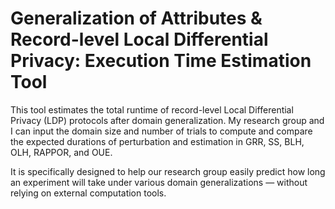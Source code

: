 # Generalization of Attributes & Record-level Local Differential Privacy: Execution Time Estimation Tool
This tool estimates the total runtime of record-level Local Differential Privacy (LDP) protocols after domain generalization. My research group and I can input the domain size and number of trials to compute and compare the expected durations of perturbation and estimation in GRR, SS, BLH, OLH, RAPPOR, and OUE.

It is specifically designed to help our research group easily predict how long an experiment will take under various domain generalizations — without relying on external computation tools.

